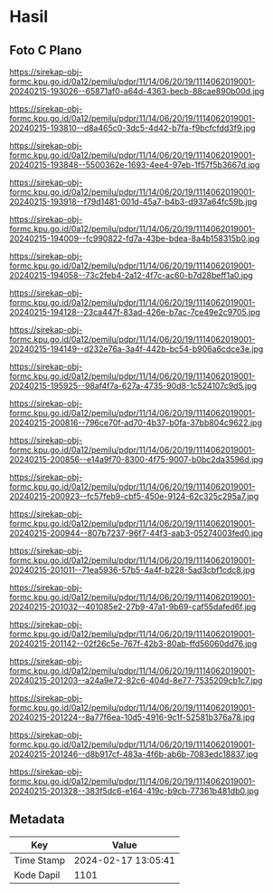 # Hasil

## Foto C Plano

https://sirekap-obj-formc.kpu.go.id/0a12/pemilu/pdpr/11/14/06/20/19/1114062019001-20240215-193026--65871af0-a64d-4363-becb-88cae890b00d.jpg

https://sirekap-obj-formc.kpu.go.id/0a12/pemilu/pdpr/11/14/06/20/19/1114062019001-20240215-193810--d8a465c0-3dc5-4d42-b7fa-f9bcfcfdd3f9.jpg

https://sirekap-obj-formc.kpu.go.id/0a12/pemilu/pdpr/11/14/06/20/19/1114062019001-20240215-193848--5500362e-1693-4ee4-97eb-1f57f5b3667d.jpg

https://sirekap-obj-formc.kpu.go.id/0a12/pemilu/pdpr/11/14/06/20/19/1114062019001-20240215-193918--f79d1481-001d-45a7-b4b3-d937a64fc59b.jpg

https://sirekap-obj-formc.kpu.go.id/0a12/pemilu/pdpr/11/14/06/20/19/1114062019001-20240215-194009--fc990822-fd7a-43be-bdea-8a4b158315b0.jpg

https://sirekap-obj-formc.kpu.go.id/0a12/pemilu/pdpr/11/14/06/20/19/1114062019001-20240215-194058--73c2feb4-2a12-4f7c-ac60-b7d28beff1a0.jpg

https://sirekap-obj-formc.kpu.go.id/0a12/pemilu/pdpr/11/14/06/20/19/1114062019001-20240215-194128--23ca447f-83ad-426e-b7ac-7ce49e2c9705.jpg

https://sirekap-obj-formc.kpu.go.id/0a12/pemilu/pdpr/11/14/06/20/19/1114062019001-20240215-194149--d232e76a-3a4f-442b-bc54-b906a6cdce3e.jpg

https://sirekap-obj-formc.kpu.go.id/0a12/pemilu/pdpr/11/14/06/20/19/1114062019001-20240215-195925--98af4f7a-627a-4735-90d8-1c524107c9d5.jpg

https://sirekap-obj-formc.kpu.go.id/0a12/pemilu/pdpr/11/14/06/20/19/1114062019001-20240215-200816--796ce70f-ad70-4b37-b0fa-37bb804c9622.jpg

https://sirekap-obj-formc.kpu.go.id/0a12/pemilu/pdpr/11/14/06/20/19/1114062019001-20240215-200856--e14a9f70-8300-4f75-9007-b0bc2da3596d.jpg

https://sirekap-obj-formc.kpu.go.id/0a12/pemilu/pdpr/11/14/06/20/19/1114062019001-20240215-200923--fc57feb9-cbf5-450e-9124-62c325c295a7.jpg

https://sirekap-obj-formc.kpu.go.id/0a12/pemilu/pdpr/11/14/06/20/19/1114062019001-20240215-200944--807b7237-96f7-44f3-aab3-05274003fed0.jpg

https://sirekap-obj-formc.kpu.go.id/0a12/pemilu/pdpr/11/14/06/20/19/1114062019001-20240215-201011--71ea5936-57b5-4a4f-b228-5ad3cbf1cdc8.jpg

https://sirekap-obj-formc.kpu.go.id/0a12/pemilu/pdpr/11/14/06/20/19/1114062019001-20240215-201032--401085e2-27b9-47a1-9b69-caf55dafed6f.jpg

https://sirekap-obj-formc.kpu.go.id/0a12/pemilu/pdpr/11/14/06/20/19/1114062019001-20240215-201142--02f26c5e-767f-42b3-80ab-ffd56060dd76.jpg

https://sirekap-obj-formc.kpu.go.id/0a12/pemilu/pdpr/11/14/06/20/19/1114062019001-20240215-201203--a24a9e72-82c6-404d-8e77-7535209cb1c7.jpg

https://sirekap-obj-formc.kpu.go.id/0a12/pemilu/pdpr/11/14/06/20/19/1114062019001-20240215-201224--8a77f6ea-10d5-4916-9c1f-52581b376a78.jpg

https://sirekap-obj-formc.kpu.go.id/0a12/pemilu/pdpr/11/14/06/20/19/1114062019001-20240215-201246--d8b917cf-483a-4f6b-ab6b-7083edc18837.jpg

https://sirekap-obj-formc.kpu.go.id/0a12/pemilu/pdpr/11/14/06/20/19/1114062019001-20240215-201328--383f5dc6-e164-419c-b9cb-77361b481db0.jpg


## Metadata

| Key        | Value               |
| ---------- | ------------------- |
| Time Stamp | 2024-02-17 13:05:41 |
| Kode Dapil | 1101                |



